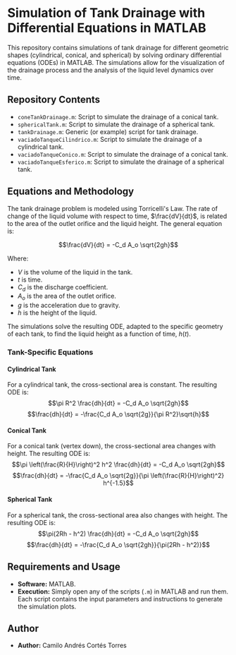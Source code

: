 # Simulation of Tank Drainage with Differential Equations in MATLAB

This repository contains simulations of tank drainage for different geometric shapes (cylindrical, conical, and spherical) by solving ordinary differential equations (ODEs) in MATLAB. The simulations allow for the visualization of the drainage process and the analysis of the liquid level dynamics over time.

## Repository Contents

* `coneTankDrainage.m`: Script to simulate the drainage of a conical tank.
* `sphericalTank.m`: Script to simulate the drainage of a spherical tank.
* `tankDrainage.m`: Generic (or example) script for tank drainage.
* `vaciadoTanqueCilindrico.m`: Script to simulate the drainage of a cylindrical tank.
* `vaciadoTanqueConico.m`: Script to simulate the drainage of a conical tank.
* `vaciadoTanqueEsferico.m`: Script to simulate the drainage of a spherical tank.

## Equations and Methodology

The tank drainage problem is modeled using Torricelli's Law. The rate of change of the liquid volume with respect to time, $\frac{dV}{dt}$, is related to the area of the outlet orifice and the liquid height. The general equation is:

$$\frac{dV}{dt} = -C_d A_o \sqrt{2gh}$$

Where:
* $V$ is the volume of the liquid in the tank.
* $t$ is time.
* $C_d$ is the discharge coefficient.
* $A_o$ is the area of the outlet orifice.
* $g$ is the acceleration due to gravity.
* $h$ is the height of the liquid.

The simulations solve the resulting ODE, adapted to the specific geometry of each tank, to find the liquid height as a function of time, $h(t)$.

### Tank-Specific Equations

#### Cylindrical Tank
For a cylindrical tank, the cross-sectional area is constant. The resulting ODE is:
$$\pi R^2 \frac{dh}{dt} = -C_d A_o \sqrt{2gh}$$
$$\frac{dh}{dt} = -\frac{C_d A_o \sqrt{2g}}{\pi R^2}\sqrt{h}$$

#### Conical Tank
For a conical tank (vertex down), the cross-sectional area changes with height. The resulting ODE is:
$$\pi \left(\frac{R}{H}\right)^2 h^2 \frac{dh}{dt} = -C_d A_o \sqrt{2gh}$$
$$\frac{dh}{dt} = -\frac{C_d A_o \sqrt{2g}}{\pi \left(\frac{R}{H}\right)^2} h^{-1.5}$$

#### Spherical Tank
For a spherical tank, the cross-sectional area also changes with height. The resulting ODE is:
$$\pi(2Rh - h^2) \frac{dh}{dt} = -C_d A_o \sqrt{2gh}$$
$$\frac{dh}{dt} = -\frac{C_d A_o \sqrt{2gh}}{\pi(2Rh - h^2)}$$

## Requirements and Usage

* **Software:** MATLAB.
* **Execution:** Simply open any of the scripts (`.m`) in MATLAB and run them. Each script contains the input parameters and instructions to generate the simulation plots.

## Author

* **Author:** Camilo Andrés Cortés Torres